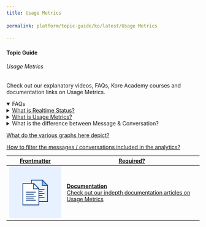 ```yaml
---
title: Usage Metrics

permalink: platform/topic-guide/ko/latest/Usage Metrics

---
```


#### Topic Guide
###### Usage Metrics

 Check out our explanatory videos, FAQs, Kore Academy courses and documentation links on Usage Metrics.

<details open>
  <summary>FAQs
  </summary>
 <a class="nested-accordian-link" target="_blank" href="https://developer.kore.ai/docs/bots/analyzing-your-bot/dashboard/#Usage_Metrics">

  <details class="nested-details">
 
  <summary>What is Realtime Status?
  </summary>

 
 Realtime status gives an overview of your Bot usage at a given point in time and is auto-refreshed at set periodic intervals

  </details>
 </a>


  <a class="nested-accordian-link" target="_blank" href="https://developer.kore.ai/docs/bots/analyzing-your-bot/dashboard/#Usage_Metrics">
 
  <details class="nested-details">
 
  <summary>What is Usage Metrics?
  </summary>

 
   Usage metrics give an idea regarding the bot performance in terms of the frequency of user interaction, channels of interaction, tasks performed, etc.


  </details>
 </a>


<a class="nested-accordian-link no-doc-ext-link"  >
 
  <details class="nested-details">
 
  <summary>What is the difference between Message & Conversation?
  </summary>

 
   Messages are volley between the user and the bot while conversation is a series of messages within the given time frame without change in intent.


  </details>
 </a>
 

 <a class="doc-link" target="_blank" href="https://developer.kore.ai/docs/bots/analyzing-your-bot/dashboard/#Usage_Metrics">
 
 
   What do the various graphs here depict?

</a>
 <a class="doc-link" target="_blank" href="https://developer.kore.ai/docs/bots/analyzing-your-bot/dashboard/#Filter_Criteria">
 
 
   How to filter the messages / conversations included in the analytics?

</a>

 </details>

 <a class="doc-link" target="_blank" href="https://developer.kore.ai/docs/bots/analyzing-your-bot/dashboard/#Usage_Metrics">
 

| Frontmatter | Required? |
|-------------|-------------|
| ![alt text](images/docIcon.svg "Title") | **Documentation**  <br /> Check out our indepth documentation articles on Usage Metrics | 


</a>
